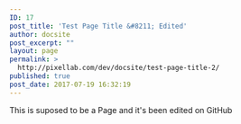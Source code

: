 ```yaml
---
ID: 17
post_title: 'Test Page Title &#8211; Edited'
author: docsite
post_excerpt: ""
layout: page
permalink: >
  http://pixellab.com/dev/docsite/test-page-title-2/
published: true
post_date: 2017-07-19 16:32:19
---
```

This is suposed to be a Page and it's been edited on GitHub